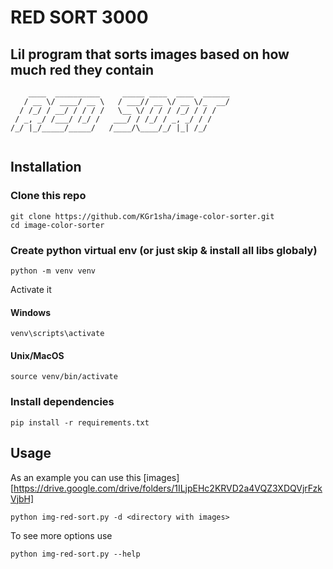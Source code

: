 # RED SORT 3000
## Lil program that sorts images based on how much red they contain
```
    ____  __________     _____ ____  ____  ______
   / __ \/ ____/ __ \   / ___// __ \/ __ \/_  __/
  / /_/ / __/ / / / /   \__ \/ / / / /_/ / / /   
 / _, _/ /___/ /_/ /   ___/ / /_/ / _, _/ / /    
/_/ |_/_____/_____/   /____/\____/_/ |_| /_/     
                                                 
```
## Installation
### Clone this repo
 ```
 git clone https://github.com/KGr1sha/image-color-sorter.git
 cd image-color-sorter
 ```
### Create python virtual env (or just skip & install all libs globaly)
```
python -m venv venv
```
Activate it
#### Windows
```
venv\scripts\activate
```
#### Unix/MacOS
```
source venv/bin/activate
```

### Install dependencies
```
pip install -r requirements.txt
```
## Usage
As an example you can use this [images][https://drive.google.com/drive/folders/1ILjpEHc2KRVD2a4VQZ3XDQVjrFzkVjbH]

```
python img-red-sort.py -d <directory with images>
```
To see more options use
```
python img-red-sort.py --help
```
